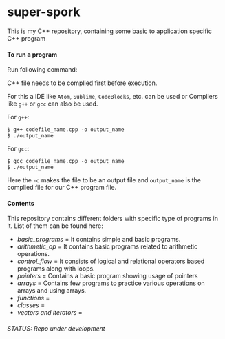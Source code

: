 # super-spork
This is my C++ repository, containing some basic to application specific C++ program

#### To run a program

Run following command:

C++ file needs to be complied first before execution.

For this a IDE like `Atom`, `Sublime`, `CodeBlocks`, etc. can be used
or
Compliers like `g++` or `gcc` can also be used.

For `g++`:
```
$ g++ codefile_name.cpp -o output_name
$ ./output_name
```

For `gcc`:
```
$ gcc codefile_name.cpp -o output_name
$ ./output_name
```
Here the `-o` makes the file to be an output file  and `output_name` is the complied file for our C++ program file.


#### Contents

This repository contains different folders with specific type of programs in it. List of them can be found here:
- *basic_programs* = It contains simple and basic programs.
- *arithmetic_op* = It contains basic programs related to arithmetic operations.
- *control_flow* = It consists of logical and relational operators based programs along with loops.
- *pointers* = Contains a basic program showing usage of pointers
- *arrays* = Contains few programs to practice various operations on arrays and using arrays.
- *functions* =
- *classes* =
- *vectors and iterators* =

###### STATUS: Repo under development
